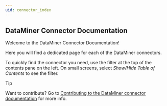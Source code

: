 ```yaml
---
uid: connector_index
---
```


## DataMiner Connector Documentation

Welcome to the DataMiner Connector Documentation!

Here you will find a dedicated page for each of the DataMiner connectors.

To quickly find the connector you need, use the filter at the top of the contents pane on the left. On small screens, select *Show/Hide Table of Contents* to see the filter.

> [!TIP]
> Want to contribute? Go to [Contributing to the DataMiner connector documentation](xref:contributing_connectors) for more info.
